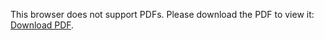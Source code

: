 <object data="Schaltpläne\scm_v8.pdf" type="application/pdf" width="100%" height="100%">
    <p>This browser does not support PDFs. Please download the PDF to view it: <a href="Schaltpläne\scm_v8.pdf">Download PDF</a>.</p>
</object>